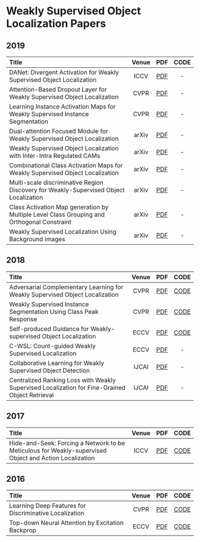 # Weakly Supervised Object Localization Papers

## 2019
| Title | Venue | PDF | CODE |
| :-----|:-----:|:---:|:----:|
| DANet: Divergent Activation for Weakly Supervised Object Localization | ICCV | [PDF](http://openaccess.thecvf.com/content_ICCV_2019/papers/Xue_DANet_Divergent_Activation_for_Weakly_Supervised_Object_Localization_ICCV_2019_paper.pdf) | - |
| Attention-Based Dropout Layer for Weakly Supervised Object Localization | CVPR | [PDF](http://openaccess.thecvf.com/content_CVPR_2019/papers/Choe_Attention-Based_Dropout_Layer_for_Weakly_Supervised_Object_Localization_CVPR_2019_paper.pdf) | - |
| Learning Instance Activation Maps for Weakly Supervised Instance Segmentation | CVPR | [PDF](http://openaccess.thecvf.com/content_CVPR_2019/papers/Ahn_Weakly_Supervised_Learning_of_Instance_Segmentation_With_Inter-Pixel_Relations_CVPR_2019_paper.pdf) | - |
| Dual-attention Focused Module for Weakly Supervised Object Localization | arXiv | [PDF](https://arxiv.org/ftp/arxiv/papers/1909/1909.04813.pdf) | - |
| Weakly Supervised Object Localization with Inter-Intra Regulated CAMs | arXiv | [PDF](https://arxiv.org/pdf/1911.07160.pdf) | - |
| Combinational Class Activation Maps for Weakly Supervised Object Localization | arXiv | [PDF](https://arxiv.org/pdf/1910.05518.pdf) | - |
| Multi-scale discriminative Region Discovery for Weakly-Supervised Object Localization | arXiv | [PDF](https://arxiv.org/pdf/1909.10698.pdf) | - |
| Class Activation Map generation by Multiple Level Class Grouping and Orthogonal Constraint | arXiv | [PDF](https://arxiv.org/pdf/1909.09839.pdf) | - |
| Weakly Supervised Localization Using Background Images | arXiv | [PDF](https://arxiv.org/pdf/1909.03619.pdf) | - |


## 2018
| Title | Venue | PDF | CODE |
| :-----|:-----:|:---:|:----:|
| Adversarial Complementary Learning for Weakly Supervised Object Localization | CVPR | [PDF](https://arxiv.org/pdf/1804.06962.pdf) | [CODE](https://github.com/xiaomengyc/ACoL) |
| Weakly Supervised Instance Segmentation Using Class Peak Response | CVPR | [PDF](https://arxiv.org/pdf/1804.00880.pdf) | [CODE](http://yzhou.work/PRM/)|
| Self-produced Guidance for Weakly-supervised Object Localization | ECCV | [PDF](https://arxiv.org/pdf/1807.08902.pdf) | [CODE](https://github.com/xiaomengyc/SPG)|
| C-WSL: Count-guided Weakly Supervised Localization | ECCV | [PDF](https://arxiv.org/pdf/1711.05282.pdf) | - | 
| Collaborative Learning for Weakly Supervised Object Detection | IJCAI | [PDF](https://arxiv.org/pdf/1802.03531.pdf) | - |
| Centralized Ranking Loss with Weakly Supervised Localization for Fine-Grained Object Retrieval | IJCAI | [PDF](http://www.ijcai.org/proceedings/2018/0171.pdf) | - |

## 2017
| Title | Venue | PDF | CODE |
| :-----|:-----:|:---:|:----:|
| Hide-and-Seek: Forcing a Network to be Meticulous for Weakly-supervised Object and Action Localization | ICCV | [PDF](http://krsingh.cs.ucdavis.edu/krishna_files/papers/hide_and_seek/my_files/iccv2017.pdf) | [CODE](https://github.com/kkanshul/Hide-and-Seek) |


## 2016
| Title | Venue | PDF | CODE |
| :-----|:-----:|:---:|:----:|
| Learning Deep Features for Discriminative Localization | CVPR | [PDF](http://cnnlocalization.csail.mit.edu/Zhou_Learning_Deep_Features_CVPR_2016_paper.pdf) | [CODE](https://github.com/metalbubble/CAM) |
| Top-down Neural Attention by Excitation Backprop | ECCV | [PDF](http://cs-people.bu.edu/jmzhang/EB/ExcitationBackprop.pdf) | [CODE](https://github.com/jimmie33/Caffe-ExcitationBP) |

